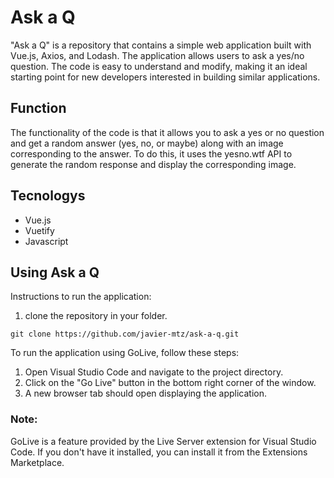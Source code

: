 # Ask a Q
"Ask a Q" is a repository that contains a simple web application built with Vue.js, Axios, and Lodash. The application allows users to ask a yes/no question. The code is easy to understand and modify, making it an ideal starting point for new developers interested in building similar applications.

## Function
The functionality of the code is that it allows you to ask a yes or no question and get a random answer (yes, no, or maybe) along with an image corresponding to the answer. To do this, it uses the yesno.wtf API to generate the random response and display the corresponding image.

## Tecnologys
* Vue.js
* Vuetify
* Javascript

## Using Ask a Q
Instructions to run the application:

1. clone the repository in your folder.
```
git clone https://github.com/javier-mtz/ask-a-q.git
```

To run the application using GoLive, follow these steps:

1. Open Visual Studio Code and navigate to the project directory.
2. Click on the "Go Live" button in the bottom right corner of the window.
3. A new browser tab should open displaying the application.

### Note: 
GoLive is a feature provided by the Live Server extension for Visual Studio Code. If you don't have it installed, you can install it from the Extensions Marketplace.

